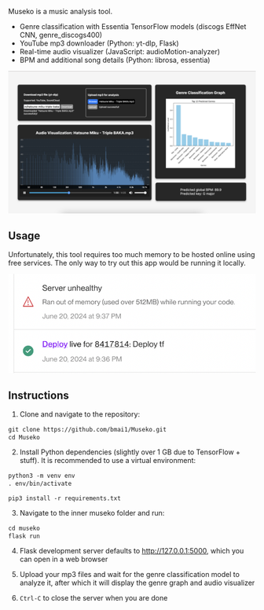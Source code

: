 Museko is a music analysis tool. 

- Genre classification with Essentia TensorFlow models (discogs EffNet CNN, genre_discogs400)
- YouTube mp3 downloader (Python: yt-dlp, Flask)
- Real-time audio visualizer (JavaScript: audioMotion-analyzer)
- BPM and additional song details (Python: librosa, essentia)

![Early website UI](demo/demo_2.png)


## Usage
Unfortunately, this tool requires too much memory to be hosted online using free services.
The only way to try out this app would be running it locally.

![OOMkilled](demo/OOMkilled.png)

## Instructions

1. Clone and navigate to the repository:
```
git clone https://github.com/bmai1/Museko.git
cd Museko
```
2. Install Python dependencies (slightly over 1 GB due to TensorFlow + stuff). It is recommended to use a virtual environment:
```
python3 -m venv env
. env/bin/activate
```
```
pip3 install -r requirements.txt
```
3. Navigate to the inner museko folder and run:
```
cd museko
flask run
```
4. Flask development server defaults to http://127.0.0.1:5000, which you can open in a web browser

5. Upload your mp3 files and wait for the genre classification model to analyze it, after which it will display the genre graph and audio visualizer

5. ```Ctrl-C``` to close the server when you are done
